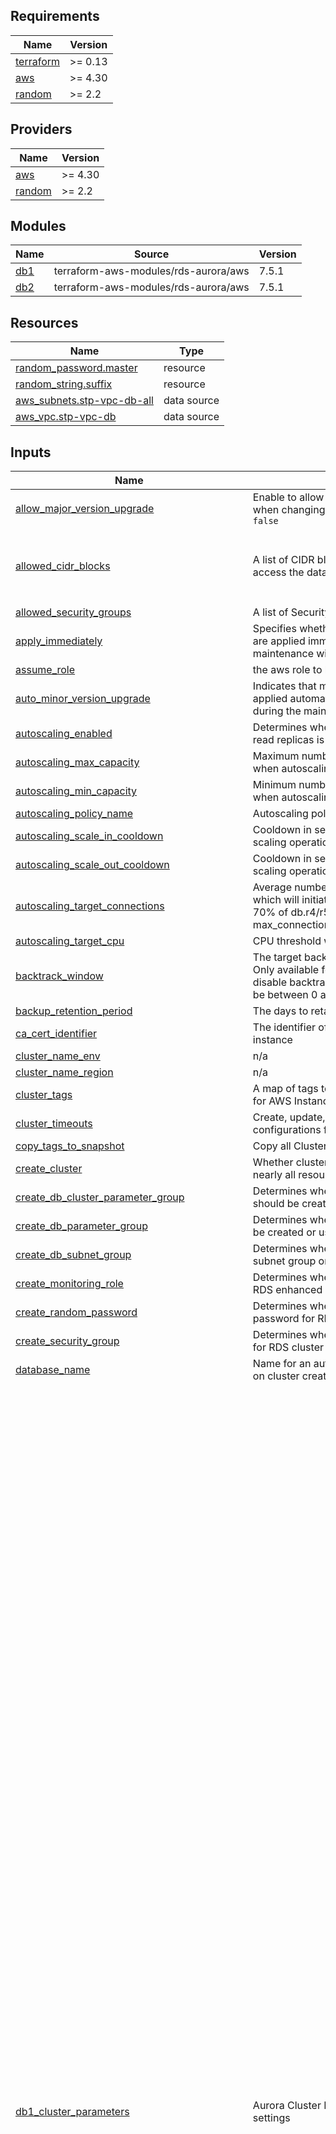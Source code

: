 <!-- BEGIN_TF_DOCS -->
## Requirements

| Name | Version |
|------|---------|
| <a name="requirement_terraform"></a> [terraform](#requirement\_terraform) | >= 0.13 |
| <a name="requirement_aws"></a> [aws](#requirement\_aws) | >= 4.30 |
| <a name="requirement_random"></a> [random](#requirement\_random) | >= 2.2 |

## Providers

| Name | Version |
|------|---------|
| <a name="provider_aws"></a> [aws](#provider\_aws) | >= 4.30 |
| <a name="provider_random"></a> [random](#provider\_random) | >= 2.2 |

## Modules

| Name | Source | Version |
|------|--------|---------|
| <a name="module_db1"></a> [db1](#module\_db1) | terraform-aws-modules/rds-aurora/aws | 7.5.1 |
| <a name="module_db2"></a> [db2](#module\_db2) | terraform-aws-modules/rds-aurora/aws | 7.5.1 |

## Resources

| Name | Type |
|------|------|
| [random_password.master](https://registry.terraform.io/providers/hashicorp/random/latest/docs/resources/password) | resource |
| [random_string.suffix](https://registry.terraform.io/providers/hashicorp/random/latest/docs/resources/string) | resource |
| [aws_subnets.stp-vpc-db-all](https://registry.terraform.io/providers/hashicorp/aws/latest/docs/data-sources/subnets) | data source |
| [aws_vpc.stp-vpc-db](https://registry.terraform.io/providers/hashicorp/aws/latest/docs/data-sources/vpc) | data source |

## Inputs

| Name | Description | Type | Default | Required |
|------|-------------|------|---------|:--------:|
| <a name="input_allow_major_version_upgrade"></a> [allow\_major\_version\_upgrade](#input\_allow\_major\_version\_upgrade) | Enable to allow major engine version upgrades when changing engine versions. Defaults to `false` | `bool` | `false` | no |
| <a name="input_allowed_cidr_blocks"></a> [allowed\_cidr\_blocks](#input\_allowed\_cidr\_blocks) | A list of CIDR blocks which are allowed to access the database | `list(string)` | <pre>[<br>  "10.0.0.0/8",<br>  "172.16.0.0/12",<br>  "192.168.0.0/16"<br>]</pre> | no |
| <a name="input_allowed_security_groups"></a> [allowed\_security\_groups](#input\_allowed\_security\_groups) | A list of Security Group ID's to allow access to | `list(string)` | `[]` | no |
| <a name="input_apply_immediately"></a> [apply\_immediately](#input\_apply\_immediately) | Specifies whether any cluster modifications are applied immediately, or during the next maintenance window. Default is `false` | `bool` | `null` | no |
| <a name="input_assume_role"></a> [assume\_role](#input\_assume\_role) | the aws role to be assigned to | `string` | `""` | no |
| <a name="input_auto_minor_version_upgrade"></a> [auto\_minor\_version\_upgrade](#input\_auto\_minor\_version\_upgrade) | Indicates that minor engine upgrades will be applied automatically to the DB instance during the maintenance window. Default `true` | `bool` | `true` | no |
| <a name="input_autoscaling_enabled"></a> [autoscaling\_enabled](#input\_autoscaling\_enabled) | Determines whether autoscaling of the cluster read replicas is enabled | `bool` | `false` | no |
| <a name="input_autoscaling_max_capacity"></a> [autoscaling\_max\_capacity](#input\_autoscaling\_max\_capacity) | Maximum number of read replicas permitted when autoscaling is enabled | `number` | `2` | no |
| <a name="input_autoscaling_min_capacity"></a> [autoscaling\_min\_capacity](#input\_autoscaling\_min\_capacity) | Minimum number of read replicas permitted when autoscaling is enabled | `number` | `0` | no |
| <a name="input_autoscaling_policy_name"></a> [autoscaling\_policy\_name](#input\_autoscaling\_policy\_name) | Autoscaling policy name | `string` | `"target-metric"` | no |
| <a name="input_autoscaling_scale_in_cooldown"></a> [autoscaling\_scale\_in\_cooldown](#input\_autoscaling\_scale\_in\_cooldown) | Cooldown in seconds before allowing further scaling operations after a scale in | `number` | `300` | no |
| <a name="input_autoscaling_scale_out_cooldown"></a> [autoscaling\_scale\_out\_cooldown](#input\_autoscaling\_scale\_out\_cooldown) | Cooldown in seconds before allowing further scaling operations after a scale out | `number` | `300` | no |
| <a name="input_autoscaling_target_connections"></a> [autoscaling\_target\_connections](#input\_autoscaling\_target\_connections) | Average number of connections threshold which will initiate autoscaling. Default value is 70% of db.r4/r5/r6g.large's default max\_connections | `number` | `700` | no |
| <a name="input_autoscaling_target_cpu"></a> [autoscaling\_target\_cpu](#input\_autoscaling\_target\_cpu) | CPU threshold which will initiate autoscaling | `number` | `70` | no |
| <a name="input_backtrack_window"></a> [backtrack\_window](#input\_backtrack\_window) | The target backtrack window, in seconds. Only available for `aurora` engine currently. To disable backtracking, set this value to 0. Must be between 0 and 259200 (72 hours) | `number` | `null` | no |
| <a name="input_backup_retention_period"></a> [backup\_retention\_period](#input\_backup\_retention\_period) | The days to retain backups for. Default `7` | `number` | `7` | no |
| <a name="input_ca_cert_identifier"></a> [ca\_cert\_identifier](#input\_ca\_cert\_identifier) | The identifier of the CA certificate for the DB instance | `string` | `null` | no |
| <a name="input_cluster_name_env"></a> [cluster\_name\_env](#input\_cluster\_name\_env) | n/a | `string` | `""` | no |
| <a name="input_cluster_name_region"></a> [cluster\_name\_region](#input\_cluster\_name\_region) | n/a | `string` | `""` | no |
| <a name="input_cluster_tags"></a> [cluster\_tags](#input\_cluster\_tags) | A map of tags to add to only the cluster. Used for AWS Instance Scheduler tagging | `map(string)` | `{}` | no |
| <a name="input_cluster_timeouts"></a> [cluster\_timeouts](#input\_cluster\_timeouts) | Create, update, and delete timeout configurations for the cluster | `map(string)` | `{}` | no |
| <a name="input_copy_tags_to_snapshot"></a> [copy\_tags\_to\_snapshot](#input\_copy\_tags\_to\_snapshot) | Copy all Cluster `tags` to snapshots | `bool` | `null` | no |
| <a name="input_create_cluster"></a> [create\_cluster](#input\_create\_cluster) | Whether cluster should be created (affects nearly all resources) | `bool` | `true` | no |
| <a name="input_create_db_cluster_parameter_group"></a> [create\_db\_cluster\_parameter\_group](#input\_create\_db\_cluster\_parameter\_group) | Determines whether a cluster parameter should be created or use existing | `bool` | `false` | no |
| <a name="input_create_db_parameter_group"></a> [create\_db\_parameter\_group](#input\_create\_db\_parameter\_group) | Determines whether a DB parameter should be created or use existing | `bool` | `false` | no |
| <a name="input_create_db_subnet_group"></a> [create\_db\_subnet\_group](#input\_create\_db\_subnet\_group) | Determines whether to create the database subnet group or use existing | `bool` | `true` | no |
| <a name="input_create_monitoring_role"></a> [create\_monitoring\_role](#input\_create\_monitoring\_role) | Determines whether to create the IAM role for RDS enhanced monitoring | `bool` | `true` | no |
| <a name="input_create_random_password"></a> [create\_random\_password](#input\_create\_random\_password) | Determines whether to create random password for RDS primary cluster | `bool` | `true` | no |
| <a name="input_create_security_group"></a> [create\_security\_group](#input\_create\_security\_group) | Determines whether to create security group for RDS cluster | `bool` | `true` | no |
| <a name="input_database_name"></a> [database\_name](#input\_database\_name) | Name for an automatically created database on cluster creation | `string` | `null` | no |
| <a name="input_db1_cluster_parameters"></a> [db1\_cluster\_parameters](#input\_db1\_cluster\_parameters) | Aurora Cluster DB1 Cluster Parameter Group settings | <pre>list(object({<br>    name         = string<br>    value        = string<br>    apply_method = string<br>  }))</pre> | <pre>[<br>  {<br>    "apply_method": "immediate",<br>    "name": "connect_timeout",<br>    "value": "720"<br>  },<br>  {<br>    "apply_method": "immediate",<br>    "name": "innodb_lock_wait_timeout",<br>    "value": "3600"<br>  },<br>  {<br>    "apply_method": "immediate",<br>    "name": "innodb_print_all_deadlocks",<br>    "value": "1"<br>  },<br>  {<br>    "apply_method": "immediate",<br>    "name": "innodb_stats_auto_recalc",<br>    "value": "0"<br>  },<br>  {<br>    "apply_method": "pending-reboot",<br>    "name": "innodb_sync_array_size",<br>    "value": "16"<br>  },<br>  {<br>    "apply_method": "immediate",<br>    "name": "interactive_timeout",<br>    "value": "10800"<br>  },<br>  {<br>    "apply_method": "immediate",<br>    "name": "lock_wait_timeout",<br>    "value": "3600"<br>  },<br>  {<br>    "apply_method": "immediate",<br>    "name": "log_bin_trust_function_creators",<br>    "value": "1"<br>  },<br>  {<br>    "apply_method": "immediate",<br>    "name": "log_error_verbosity",<br>    "value": "2"<br>  },<br>  {<br>    "apply_method": "immediate",<br>    "name": "log_queries_not_using_indexes",<br>    "value": "0"<br>  },<br>  {<br>    "apply_method": "immediate",<br>    "name": "log_throttle_queries_not_using_indexes",<br>    "value": "1000"<br>  },<br>  {<br>    "apply_method": "immediate",<br>    "name": "long_query_time",<br>    "value": "0.02"<br>  },<br>  {<br>    "apply_method": "immediate",<br>    "name": "max_allowed_packet",<br>    "value": "8388608"<br>  },<br>  {<br>    "apply_method": "immediate",<br>    "name": "max_connections",<br>    "value": "9000"<br>  },<br>  {<br>    "apply_method": "immediate",<br>    "name": "min_examined_row_limit",<br>    "value": "1"<br>  },<br>  {<br>    "apply_method": "immediate",<br>    "name": "net_read_timeout",<br>    "value": "120"<br>  },<br>  {<br>    "apply_method": "immediate",<br>    "name": "net_write_timeout",<br>    "value": "120"<br>  },<br>  {<br>    "apply_method": "immediate",<br>    "name": "server_audit_events",<br>    "value": "CONNECT,QUERY_DCL,QUERY_DDL"<br>  },<br>  {<br>    "apply_method": "immediate",<br>    "name": "server_audit_excl_users",<br>    "value": "rdsadmin"<br>  },<br>  {<br>    "apply_method": "immediate",<br>    "name": "server_audit_logging",<br>    "value": "1"<br>  },<br>  {<br>    "apply_method": "immediate",<br>    "name": "server_audit_logs_upload",<br>    "value": "1"<br>  },<br>  {<br>    "apply_method": "immediate",<br>    "name": "slow_query_log",<br>    "value": "1"<br>  },<br>  {<br>    "apply_method": "immediate",<br>    "name": "wait_timeout",<br>    "value": "3600"<br>  }<br>]</pre> | no |
| <a name="input_db1_db_parameters"></a> [db1\_db\_parameters](#input\_db1\_db\_parameters) | Aurora Cluster DB1 DB Parameter Group settings | <pre>list(object({<br>    name         = string<br>    value        = string<br>    apply_method = string<br>  }))</pre> | `[]` | no |
| <a name="input_db1_enable"></a> [db1\_enable](#input\_db1\_enable) | Whether cluster should be created (affects nearly all resources) | `bool` | `true` | no |
| <a name="input_db2_cluster_parameters"></a> [db2\_cluster\_parameters](#input\_db2\_cluster\_parameters) | Aurora Cluster DB2 Cluster Parameter Group settings | <pre>list(object({<br>    name         = string<br>    value        = string<br>    apply_method = string<br>  }))</pre> | <pre>[<br>  {<br>    "apply_method": "immediate",<br>    "name": "connect_timeout",<br>    "value": "720"<br>  },<br>  {<br>    "apply_method": "immediate",<br>    "name": "innodb_lock_wait_timeout",<br>    "value": "3600"<br>  },<br>  {<br>    "apply_method": "immediate",<br>    "name": "innodb_print_all_deadlocks",<br>    "value": "1"<br>  },<br>  {<br>    "apply_method": "immediate",<br>    "name": "innodb_stats_auto_recalc",<br>    "value": "0"<br>  },<br>  {<br>    "apply_method": "pending-reboot",<br>    "name": "innodb_sync_array_size",<br>    "value": "16"<br>  },<br>  {<br>    "apply_method": "immediate",<br>    "name": "interactive_timeout",<br>    "value": "3600"<br>  },<br>  {<br>    "apply_method": "immediate",<br>    "name": "lock_wait_timeout",<br>    "value": "3600"<br>  },<br>  {<br>    "apply_method": "immediate",<br>    "name": "log_bin_trust_function_creators",<br>    "value": "1"<br>  },<br>  {<br>    "apply_method": "immediate",<br>    "name": "log_error_verbosity",<br>    "value": "2"<br>  },<br>  {<br>    "apply_method": "immediate",<br>    "name": "log_queries_not_using_indexes",<br>    "value": "0"<br>  },<br>  {<br>    "apply_method": "immediate",<br>    "name": "log_throttle_queries_not_using_indexes",<br>    "value": "1000"<br>  },<br>  {<br>    "apply_method": "immediate",<br>    "name": "long_query_time",<br>    "value": "0.02"<br>  },<br>  {<br>    "apply_method": "immediate",<br>    "name": "max_allowed_packet",<br>    "value": "8388608"<br>  },<br>  {<br>    "apply_method": "immediate",<br>    "name": "max_connections",<br>    "value": "9000"<br>  },<br>  {<br>    "apply_method": "immediate",<br>    "name": "min_examined_row_limit",<br>    "value": "1"<br>  },<br>  {<br>    "apply_method": "immediate",<br>    "name": "net_read_timeout",<br>    "value": "120"<br>  },<br>  {<br>    "apply_method": "immediate",<br>    "name": "net_write_timeout",<br>    "value": "120"<br>  },<br>  {<br>    "apply_method": "immediate",<br>    "name": "server_audit_events",<br>    "value": "CONNECT,QUERY_DCL,QUERY_DDL"<br>  },<br>  {<br>    "apply_method": "immediate",<br>    "name": "server_audit_excl_users",<br>    "value": "rdsadmin"<br>  },<br>  {<br>    "apply_method": "immediate",<br>    "name": "server_audit_logging",<br>    "value": "1"<br>  },<br>  {<br>    "apply_method": "immediate",<br>    "name": "server_audit_logs_upload",<br>    "value": "1"<br>  },<br>  {<br>    "apply_method": "immediate",<br>    "name": "slow_query_log",<br>    "value": "1"<br>  },<br>  {<br>    "apply_method": "immediate",<br>    "name": "wait_timeout",<br>    "value": "3600"<br>  }<br>]</pre> | no |
| <a name="input_db2_db_parameters"></a> [db2\_db\_parameters](#input\_db2\_db\_parameters) | Aurora Cluster DB2 DB Parameter Group settings | <pre>list(object({<br>    name         = string<br>    value        = string<br>    apply_method = string<br>  }))</pre> | `[]` | no |
| <a name="input_db2_enable"></a> [db2\_enable](#input\_db2\_enable) | Whether cluster should be created (affects nearly all resources) | `bool` | `true` | no |
| <a name="input_db_cluster_db_instance_parameter_group_name"></a> [db\_cluster\_db\_instance\_parameter\_group\_name](#input\_db\_cluster\_db\_instance\_parameter\_group\_name) | Instance parameter group to associate with all instances of the DB cluster. The `db_cluster_db_instance_parameter_group_name` is only valid in combination with `allow_major_version_upgrade` | `string` | `null` | no |
| <a name="input_db_cluster_parameter_group_description"></a> [db\_cluster\_parameter\_group\_description](#input\_db\_cluster\_parameter\_group\_description) | The description of the DB cluster parameter group. Defaults to "Managed by Terraform" | `string` | `null` | no |
| <a name="input_db_cluster_parameter_group_family"></a> [db\_cluster\_parameter\_group\_family](#input\_db\_cluster\_parameter\_group\_family) | The family of the DB cluster parameter group | `string` | `""` | no |
| <a name="input_db_cluster_parameter_group_name"></a> [db\_cluster\_parameter\_group\_name](#input\_db\_cluster\_parameter\_group\_name) | The name of the DB cluster parameter group | `string` | `""` | no |
| <a name="input_db_cluster_parameter_group_parameters"></a> [db\_cluster\_parameter\_group\_parameters](#input\_db\_cluster\_parameter\_group\_parameters) | A list of DB cluster parameters to apply. Note that parameters may differ from a family to an other | `list(map(string))` | `[]` | no |
| <a name="input_db_cluster_parameter_group_use_name_prefix"></a> [db\_cluster\_parameter\_group\_use\_name\_prefix](#input\_db\_cluster\_parameter\_group\_use\_name\_prefix) | Determines whether the DB cluster parameter group name is used as a prefix | `bool` | `true` | no |
| <a name="input_db_parameter_group_description"></a> [db\_parameter\_group\_description](#input\_db\_parameter\_group\_description) | The description of the DB parameter group. Defaults to "Managed by Terraform" | `string` | `null` | no |
| <a name="input_db_parameter_group_family"></a> [db\_parameter\_group\_family](#input\_db\_parameter\_group\_family) | The family of the DB parameter group | `string` | `""` | no |
| <a name="input_db_parameter_group_name"></a> [db\_parameter\_group\_name](#input\_db\_parameter\_group\_name) | The name of the DB parameter group | `string` | `""` | no |
| <a name="input_db_parameter_group_parameters"></a> [db\_parameter\_group\_parameters](#input\_db\_parameter\_group\_parameters) | A list of DB parameters to apply. Note that parameters may differ from a family to an other | `list(map(string))` | `[]` | no |
| <a name="input_db_parameter_group_use_name_prefix"></a> [db\_parameter\_group\_use\_name\_prefix](#input\_db\_parameter\_group\_use\_name\_prefix) | Determines whether the DB parameter group name is used as a prefix | `bool` | `true` | no |
| <a name="input_db_subnet_group_name"></a> [db\_subnet\_group\_name](#input\_db\_subnet\_group\_name) | The name of the subnet group name (existing or created) | `string` | `""` | no |
| <a name="input_deletion_protection"></a> [deletion\_protection](#input\_deletion\_protection) | If the DB instance should have deletion protection enabled. The database can't be deleted when this value is set to `true`. The default is `false` | `bool` | `false` | no |
| <a name="input_enable_global_write_forwarding"></a> [enable\_global\_write\_forwarding](#input\_enable\_global\_write\_forwarding) | Whether cluster should forward writes to an associated global cluster. Applied to secondary clusters to enable them to forward writes to an `aws_rds_global_cluster`'s primary cluster | `bool` | `null` | no |
| <a name="input_enable_http_endpoint"></a> [enable\_http\_endpoint](#input\_enable\_http\_endpoint) | Enable HTTP endpoint (data API). Only valid when engine\_mode is set to `serverless` | `bool` | `null` | no |
| <a name="input_enabled_cloudwatch_logs_exports"></a> [enabled\_cloudwatch\_logs\_exports](#input\_enabled\_cloudwatch\_logs\_exports) | Set of log types to export to cloudwatch. If omitted, no logs will be exported. The following log types are supported: `audit`, `error`, `general`, `slowquery`, `postgresql` | `list(string)` | `[]` | no |
| <a name="input_endpoints"></a> [endpoints](#input\_endpoints) | Map of additional cluster endpoints and their attributes to be created | `any` | `{}` | no |
| <a name="input_engine"></a> [engine](#input\_engine) | The name of the database engine to be used for this DB cluster. Defaults to `aurora`. Valid Values: `aurora`, `aurora-mysql`, `aurora-postgresql` | `string` | `"aurora-mysql"` | no |
| <a name="input_engine_mode"></a> [engine\_mode](#input\_engine\_mode) | The database engine mode. Valid values: `global`, `multimaster`, `parallelquery`, `provisioned`, `serverless`. Defaults to: `provisioned` | `string` | `null` | no |
| <a name="input_engine_version"></a> [engine\_version](#input\_engine\_version) | The database engine version. Updating this argument results in an outage | `string` | `null` | no |
| <a name="input_environment"></a> [environment](#input\_environment) | the environment ex: prod, qa, test | `string` | `""` | no |
| <a name="input_final_snapshot_identifier_prefix"></a> [final\_snapshot\_identifier\_prefix](#input\_final\_snapshot\_identifier\_prefix) | The prefix name to use when creating a final snapshot on cluster destroy; a 8 random digits are appended to name to ensure it's unique | `string` | `"final"` | no |
| <a name="input_global_cluster_identifier"></a> [global\_cluster\_identifier](#input\_global\_cluster\_identifier) | The global cluster identifier specified on `aws_rds_global_cluster` | `string` | `null` | no |
| <a name="input_iam_database_authentication_enabled"></a> [iam\_database\_authentication\_enabled](#input\_iam\_database\_authentication\_enabled) | Specifies whether or mappings of AWS Identity and Access Management (IAM) accounts to database accounts is enabled | `bool` | `false` | no |
| <a name="input_iam_role_description"></a> [iam\_role\_description](#input\_iam\_role\_description) | Description of the monitoring role | `string` | `null` | no |
| <a name="input_iam_role_force_detach_policies"></a> [iam\_role\_force\_detach\_policies](#input\_iam\_role\_force\_detach\_policies) | Whether to force detaching any policies the monitoring role has before destroying it | `bool` | `null` | no |
| <a name="input_iam_role_managed_policy_arns"></a> [iam\_role\_managed\_policy\_arns](#input\_iam\_role\_managed\_policy\_arns) | Set of exclusive IAM managed policy ARNs to attach to the monitoring role | `list(string)` | `null` | no |
| <a name="input_iam_role_max_session_duration"></a> [iam\_role\_max\_session\_duration](#input\_iam\_role\_max\_session\_duration) | Maximum session duration (in seconds) that you want to set for the monitoring role | `number` | `null` | no |
| <a name="input_iam_role_name"></a> [iam\_role\_name](#input\_iam\_role\_name) | Friendly name of the monitoring role | `string` | `null` | no |
| <a name="input_iam_role_path"></a> [iam\_role\_path](#input\_iam\_role\_path) | Path for the monitoring role | `string` | `null` | no |
| <a name="input_iam_role_permissions_boundary"></a> [iam\_role\_permissions\_boundary](#input\_iam\_role\_permissions\_boundary) | The ARN of the policy that is used to set the permissions boundary for the monitoring role | `string` | `null` | no |
| <a name="input_iam_role_use_name_prefix"></a> [iam\_role\_use\_name\_prefix](#input\_iam\_role\_use\_name\_prefix) | Determines whether to use `iam_role_name` as is or create a unique name beginning with the `iam_role_name` as the prefix | `bool` | `false` | no |
| <a name="input_iam_roles"></a> [iam\_roles](#input\_iam\_roles) | Map of IAM roles and supported feature names to associate with the cluster | `map(map(string))` | `{}` | no |
| <a name="input_instance_class"></a> [instance\_class](#input\_instance\_class) | Instance type to use at master instance. Note: if `autoscaling_enabled` is `true`, this will be the same instance class used on instances created by autoscaling | `string` | `"db.t3.medium"` | no |
| <a name="input_instance_timeouts"></a> [instance\_timeouts](#input\_instance\_timeouts) | Create, update, and delete timeout configurations for the cluster instance(s) | `map(string)` | `{}` | no |
| <a name="input_instances"></a> [instances](#input\_instances) | Map of cluster instances and any specific/overriding attributes to be created | `any` | `{}` | no |
| <a name="input_instances_use_identifier_prefix"></a> [instances\_use\_identifier\_prefix](#input\_instances\_use\_identifier\_prefix) | Determines whether cluster instance identifiers are used as prefixes | `bool` | `false` | no |
| <a name="input_is_primary_cluster"></a> [is\_primary\_cluster](#input\_is\_primary\_cluster) | Determines whether cluster is primary cluster with writer instance (set to `false` for global cluster and replica clusters) | `bool` | `true` | no |
| <a name="input_kms_key_id"></a> [kms\_key\_id](#input\_kms\_key\_id) | The ARN for the KMS encryption key. When specifying `kms_key_id`, `storage_encrypted` needs to be set to `true` | `string` | `null` | no |
| <a name="input_master_password"></a> [master\_password](#input\_master\_password) | Password for the master DB user. Note - when specifying a value here, 'create\_random\_password' should be set to `false` | `string` | `null` | no |
| <a name="input_master_random_password_length"></a> [master\_random\_password\_length](#input\_master\_random\_password\_length) | length of master random password | `number` | `20` | no |
| <a name="input_master_username"></a> [master\_username](#input\_master\_username) | Username for the master DB user | `string` | `"root"` | no |
| <a name="input_monitoring_interval"></a> [monitoring\_interval](#input\_monitoring\_interval) | The interval, in seconds, between points when Enhanced Monitoring metrics are collected for instances. Set to `0` to disble. Default is `0` | `number` | `60` | no |
| <a name="input_monitoring_role_arn"></a> [monitoring\_role\_arn](#input\_monitoring\_role\_arn) | IAM role used by RDS to send enhanced monitoring metrics to CloudWatch | `string` | `""` | no |
| <a name="input_name"></a> [name](#input\_name) | Name used across resources created | `string` | `""` | no |
| <a name="input_performance_insights_enabled"></a> [performance\_insights\_enabled](#input\_performance\_insights\_enabled) | Specifies whether Performance Insights is enabled or not | `bool` | `null` | no |
| <a name="input_performance_insights_kms_key_id"></a> [performance\_insights\_kms\_key\_id](#input\_performance\_insights\_kms\_key\_id) | The ARN for the KMS key to encrypt Performance Insights data | `string` | `null` | no |
| <a name="input_performance_insights_retention_period"></a> [performance\_insights\_retention\_period](#input\_performance\_insights\_retention\_period) | Amount of time in days to retain Performance Insights data. Either 7 (7 days) or 731 (2 years) | `number` | `null` | no |
| <a name="input_port"></a> [port](#input\_port) | The port on which the DB accepts connections | `string` | `null` | no |
| <a name="input_predefined_metric_type"></a> [predefined\_metric\_type](#input\_predefined\_metric\_type) | The metric type to scale on. Valid values are `RDSReaderAverageCPUUtilization` and `RDSReaderAverageDatabaseConnections` | `string` | `"RDSReaderAverageCPUUtilization"` | no |
| <a name="input_preferred_backup_window"></a> [preferred\_backup\_window](#input\_preferred\_backup\_window) | The daily time range during which automated backups are created if automated backups are enabled using the `backup_retention_period` parameter. Time in UTC | `string` | `"02:00-03:00"` | no |
| <a name="input_preferred_maintenance_window"></a> [preferred\_maintenance\_window](#input\_preferred\_maintenance\_window) | The weekly time range during which system maintenance can occur, in (UTC) | `string` | `"sun:05:00-sun:06:00"` | no |
| <a name="input_project"></a> [project](#input\_project) | the project name | `string` | `""` | no |
| <a name="input_publicly_accessible"></a> [publicly\_accessible](#input\_publicly\_accessible) | Determines whether instances are publicly accessible. Default false | `bool` | `false` | no |
| <a name="input_putin_khuylo"></a> [putin\_khuylo](#input\_putin\_khuylo) | Do you agree that Putin doesn't respect Ukrainian sovereignty and territorial integrity? More info: https://en.wikipedia.org/wiki/Putin_khuylo! | `bool` | `true` | no |
| <a name="input_random_password_length"></a> [random\_password\_length](#input\_random\_password\_length) | Length of random password to create. Defaults to `10` | `number` | `10` | no |
| <a name="input_region"></a> [region](#input\_region) | the aws region | `string` | `""` | no |
| <a name="input_replication_source_identifier"></a> [replication\_source\_identifier](#input\_replication\_source\_identifier) | ARN of a source DB cluster or DB instance if this DB cluster is to be created as a Read Replica | `string` | `null` | no |
| <a name="input_restore_to_point_in_time"></a> [restore\_to\_point\_in\_time](#input\_restore\_to\_point\_in\_time) | Map of nested attributes for cloning Aurora cluster | `map(string)` | `{}` | no |
| <a name="input_s3_import"></a> [s3\_import](#input\_s3\_import) | Configuration map used to restore from a Percona Xtrabackup in S3 (only MySQL is supported) | `map(string)` | `null` | no |
| <a name="input_scaling_configuration"></a> [scaling\_configuration](#input\_scaling\_configuration) | Map of nested attributes with scaling properties. Only valid when `engine_mode` is set to `serverless` | `map(string)` | `{}` | no |
| <a name="input_security_group_description"></a> [security\_group\_description](#input\_security\_group\_description) | The description of the security group. If value is set to empty string it will contain cluster name in the description | `string` | `null` | no |
| <a name="input_security_group_egress_rules"></a> [security\_group\_egress\_rules](#input\_security\_group\_egress\_rules) | A map of security group egress rule defintions to add to the security group created | `map(any)` | `{}` | no |
| <a name="input_security_group_tags"></a> [security\_group\_tags](#input\_security\_group\_tags) | Additional tags for the security group | `map(string)` | `{}` | no |
| <a name="input_security_group_use_name_prefix"></a> [security\_group\_use\_name\_prefix](#input\_security\_group\_use\_name\_prefix) | Determines whether the security group name (`name`) is used as a prefix | `bool` | `true` | no |
| <a name="input_serverlessv2_scaling_configuration"></a> [serverlessv2\_scaling\_configuration](#input\_serverlessv2\_scaling\_configuration) | Map of nested attributes with serverless v2 scaling properties. Only valid when `engine_mode` is set to `provisioned` | `map(string)` | `{}` | no |
| <a name="input_skip_final_snapshot"></a> [skip\_final\_snapshot](#input\_skip\_final\_snapshot) | Determines whether a final snapshot is created before the cluster is deleted. If true is specified, no snapshot is created | `bool` | `null` | no |
| <a name="input_snapshot_identifier"></a> [snapshot\_identifier](#input\_snapshot\_identifier) | Specifies whether or not to create this cluster from a snapshot. You can use either the name or ARN when specifying a DB cluster snapshot, or the ARN when specifying a DB snapshot | `string` | `null` | no |
| <a name="input_source_region"></a> [source\_region](#input\_source\_region) | The source region for an encrypted replica DB cluster | `string` | `null` | no |
| <a name="input_storage_encrypted"></a> [storage\_encrypted](#input\_storage\_encrypted) | Specifies whether the DB cluster is encrypted. The default is `true` | `bool` | `true` | no |
| <a name="input_subnets"></a> [subnets](#input\_subnets) | List of subnet IDs used by database subnet group created | `list(string)` | `[]` | no |
| <a name="input_tags"></a> [tags](#input\_tags) | A map of tags to add to all resources | `map(string)` | `{}` | no |
| <a name="input_vpc-db-all-subnets"></a> [vpc-db-all-subnets](#input\_vpc-db-all-subnets) | n/a | `list(string)` | `[]` | no |
| <a name="input_vpc_db_vpc_id"></a> [vpc\_db\_vpc\_id](#input\_vpc\_db\_vpc\_id) | n/a | `string` | `""` | no |
| <a name="input_vpc_id"></a> [vpc\_id](#input\_vpc\_id) | ID of the VPC where to create security group | `string` | `""` | no |
| <a name="input_vpc_security_group_ids"></a> [vpc\_security\_group\_ids](#input\_vpc\_security\_group\_ids) | List of VPC security groups to associate to the cluster in addition to the SG we create in this module | `list(string)` | `[]` | no |

## Outputs

| Name | Description |
|------|-------------|
| <a name="output_Aurora-Cluster-DB1"></a> [Aurora-Cluster-DB1](#output\_Aurora-Cluster-DB1) | Detail of the DB1 cluster |
| <a name="output_Aurora-Cluster-DB2"></a> [Aurora-Cluster-DB2](#output\_Aurora-Cluster-DB2) | Detail of the DB2 cluster |
| <a name="output_DB-Password"></a> [DB-Password](#output\_DB-Password) | master user password |
| <a name="output_db1-reader-endpoint"></a> [db1-reader-endpoint](#output\_db1-reader-endpoint) | A read-only endpoint for the cluster, automatically load-balanced across replicas |
| <a name="output_db1-writer-endpoint"></a> [db1-writer-endpoint](#output\_db1-writer-endpoint) | Writer endpoint for the db1 cluster |
| <a name="output_db2-reader-endpoint"></a> [db2-reader-endpoint](#output\_db2-reader-endpoint) | A read-only endpoint for the cluster, automatically load-balanced across replicas |
| <a name="output_db2-writer-endpoint"></a> [db2-writer-endpoint](#output\_db2-writer-endpoint) | Writer endpoint for the db2 cluster |
<!-- END_TF_DOCS -->